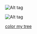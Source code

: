 ![Alt tag](https://files.catbox.moe/ugsru3.png)

![Alt tag](https://files.catbox.moe/t3ktxp.png)

   [color my tree](https://colormytree.me/2024/01JE18ZR29036JDE5SZ28Y09NN)
 
